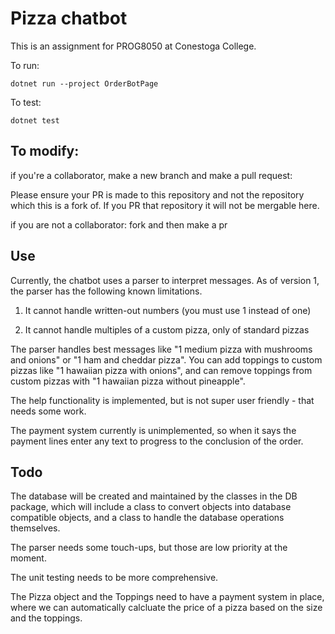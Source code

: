   # Pizza chatbot


This is an assignment for PROG8050 at Conestoga College.

To run:

```
dotnet run --project OrderBotPage

```

To test:

```
dotnet test
```
## To modify: 

if you're a collaborator, make a new branch and make a pull request: 

  Please ensure your PR is made to this repository and not the repository which this is a fork of. If you PR that repository it will not be mergable here.

if you are not a collaborator: fork and then make a pr

## Use

Currently, the chatbot uses a parser to interpret messages. As of version 1, the parser has the following known limitations.

1. It cannot handle written-out numbers (you must use 1 instead of one)

2. It cannot handle multiples of a custom pizza, only of standard pizzas

The parser handles best messages like "1 medium pizza with mushrooms and onions" or "1 ham and cheddar pizza". You can add toppings to custom pizzas like "1 hawaiian pizza with onions", and can remove toppings from custom pizzas with "1 hawaiian pizza without pineapple".

The help functionality is implemented, but is not super user friendly - that needs some work.

The payment system currently is unimplemented, so when it says the payment lines enter any text to progress to the conclusion of the order.

## Todo

The database will be created and maintained by the classes in the DB package, which will include a class to convert objects into database compatible objects, and a class to handle the database operations themselves.

The parser needs some touch-ups, but those are low priority at the moment.

The unit testing needs to be more comprehensive.

The Pizza object and the Toppings need to have a payment system in place, where we can automatically calcluate the price of a pizza based on the size and the toppings.
